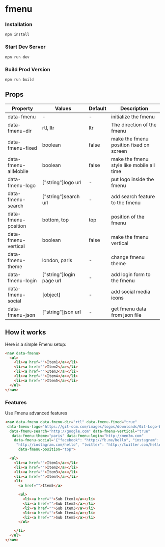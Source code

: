 # fmenu

### Installation

```
npm install
```

### Start Dev Server

```
npm run dev
```

### Build Prod Version

```
npm run build
```

## Props

Property|Values|Default|Description
---|---|---|---
data-fmenu|-|-|initialize the fmenu
data-fmenu-dir|rtl, ltr|ltr|The direction of the fmenu
data-fmenu-fixed|boolean|false|make the fmenu position fixed on screen
data-fmenu-allMobile|boolean|false|make the fmenu style like mobile all time
data-fmenu-logo|["string"]logo url|-|put logo inside the fmenu
data-fmenu-search|["string"]search url|-|add search feature to the fmenu
data-fmenu-position|bottom, top|top|position of the fmenu
data-fmenu-vertical|boolean|false|make the fmenu vertical
data-fmenu-theme|london, paris|-|change fmenu theme
data-fmenu-login|["string"]login page url|-|add login form to the fmenu
data-fmenu-social|[object]|-|add social media icons
data-fmenu-json|["string"]json url|-|get fmenu data from json file

## How it works
Here is a simple Fmenu setup:

```html
<nav data-fmenu>
  <ul>
    <li><a href="">Item1</a></li>
    <li><a href="">Item2</a></li>
    <li><a href="">Item3</a></li>
    <li><a href="">Item4</a></li>
    <li><a href="">Item5</a></li>
  </ul>
</nav>
  ```

### Features
Use Fmenu advanced features

```html
<nav data-fmenu data-fmenu-dir="rtl" data-fmenu-fixed="true"
 data-fmenu-logo="https://git-scm.com/images/logos/downloads/Git-Logo-White.png"
  data-fmenu-search="http://google.com" data-fmenu-vertical="true"
   data-fmenu-theme="paris" data-fmenu-login="http://men3m.com"
    data-fmenu-social='{"facebook": "http://fb.me/hello", "instagram":
     "http://instagram.com/hello", "twitter": "http://twitter.com/hello"}'
      data-fmenu-position="top">

  <ul>
    <li><a href="">Item1</a></li>
    <li><a href="">Item2</a></li>
    <li><a href="">Item3</a></li>
    <li><a href="">Item4</a></li>
    <li>
      <a href="">Item5</a>

      <ul>
        <li><a href="">Sub Item1</a></li>
        <li><a href="">Sub Item2</a></li>
        <li><a href="">Sub Item3</a></li>
        <li><a href="">Sub Item4</a></li>
        <li><a href="">Sub Item5</a></li>
      </ul>

    </li>
  </ul>
</nav>
  ```
